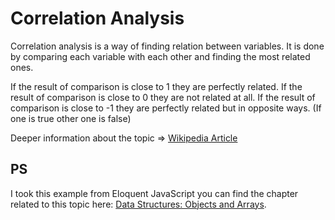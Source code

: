 # Correlation Analysis

Correlation analysis is a way of finding relation between variables.
It is done by comparing each variable with each other and finding the most related ones.

If the result of comparison is close to 1 they are perfectly related.
If the result of comparison is close to 0 they are not related at all.
If the result of comparison is close to -1 they are perfectly related but in opposite ways. (If one is true other one is false)

Deeper information about the topic => [Wikipedia Article](https://en.wikipedia.org/wiki/Correlation)

## PS

I took this example from Eloquent JavaScript you can find the chapter related to this topic here: [Data Structures: Objects and Arrays](https://eloquentjavascript.net/04_data.html).
